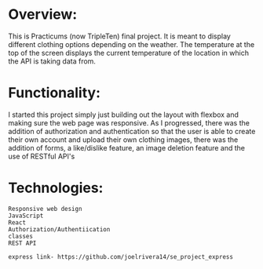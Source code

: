 # Overview:

This is Practicums (now TripleTen) final project. It is meant to display different clothing options depending on the weather. The temperature at the top of the screen displays the current temperature of the location in which the API is taking data from.

# Functionality:

I started this project simply just building out the layout with flexbox and making sure the web page was responsive. As I progressed, there was the addition of authorization and authentication so that the user is able to create their own account and upload their own clothing images, there was the addition of forms, a like/dislike feature, an image deletion feature and the use of RESTful API's

# Technologies:

    Responsive web design
    JavaScript
    React
    Authorization/Authentiication
    classes
    REST API

    express link- https://github.com/joelrivera14/se_project_express
